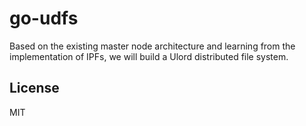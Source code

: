 # go-udfs
Based on the existing master node architecture and learning from the implementation of IPFs, we will build a Ulord distributed file system.





## License

MIT
